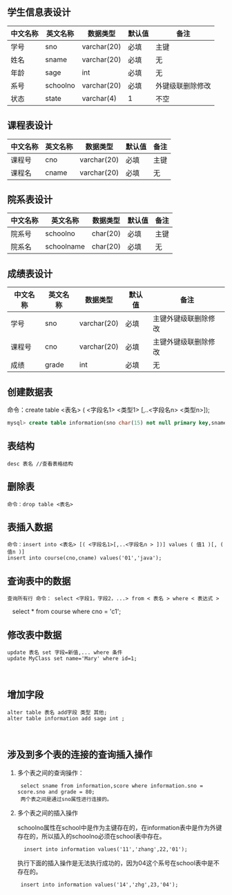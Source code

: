 
## 学生信息表设计

| 中文名称 | 英文名称 | 数据类型 | 默认值 | 备注 |
|---------|---------|---------|-------|-----|
| 学号 | sno | varchar(20) | 必填 | 主键 |
| 姓名 | sname | varchar(20) | 必填 | 无 |
| 年龄 | sage | int | 必填 | 无 |
| 系号 | schoolno | varchar(20) | 必填 | 外键级联删除修改 |
| 状态 | state | varchar(4) | 1 | 不空 |

## 课程表设计

| 中文名称 | 英文名称 | 数据类型 | 默认值 | 备注 |
|---------|---------|---------|-------|-----|
| 课程号 | cno | varchar(20) | 必填 | 主键 |
| 课程名 | cname | varchar(20) | 必填 | 无 |

## 院系表设计

| 中文名称 | 英文名称 | 数据类型 | 默认值 | 备注 |
|---------|---------|---------|-------|-----|
| 院系号 | schoolno | char(20) | 必填 | 主键 |
| 院系名 | schoolname | char(20) | 必填 | 无 |

## 成绩表设计

| 中文名称 | 英文名称 | 数据类型 | 默认值 | 备注 |
|---------|---------|---------|-------|-----|
| 学号 | sno | varchar(20) | 必填 | 主键外键级联删除修改 |
| 课程号 | cno | varchar(20) | 必填 | 主键外键级联删除修改 |
| 成绩 | grade | int | 必填 | 无 |


## 创建数据表

命令：create table <表名> ( <字段名1> <类型1> [,..<字段名n> <类型n>]);

```sql
mysql> create table information(sno char(15) not null primary key,sname char(20),sage int default 20,schoolno char(15),foreign key (schoolno) references school(schoolno));
```

## 表结构

    desc 表名 //查看表格结构

## 删除表

    命令：drop table <表名>

## 表插入数据

    命令：insert into <表名> [( <字段名1>[,..<字段名n > ])] values ( 值1 )[, ( 值n )]
    insert into course(cno,cname) values('01','java');

## 查询表中的数据

    查询所有行 命令： select <字段1，字段2，...> from < 表名 > where < 表达式 > 
    select * from course where cno = 'c1';

## 修改表中数据

    update 表名 set 字段=新值,... where 条件 
    update MyClass set name='Mary' where id=1;
    
## 增加字段

    alter table 表名 add字段 类型 其他;
    alter table information add sage int ;
    
## 涉及到多个表的连接的查询插入操作

1. 多个表之间的查询操作：

        select sname from information,score where information.sno = score.sno and grade = 80;
        两个表之间是通过sno属性进行连接的。
        
2. 多个表之间的插入操作

    schoolno属性在school中是作为主键存在的，在information表中是作为外键存在的，所以插入的schoolno必须在school表中存在。
    
         insert into information values('11','zhang',22,'01');
         
     执行下面的插入操作是无法执行成功的，因为04这个系号在school表中是不存在的。
     
        insert into information values('14','zhg',23,'04');
        

 
